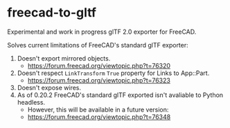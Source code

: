 # freecad-to-gltf

Experimental and work in progress glTF 2.0 exporter for FreeCAD.

Solves current limitations of FreeCAD's standard glTF exporter:
1. Doesn't export mirrored objects.
    * https://forum.freecad.org/viewtopic.php?t=76320
2. Doesn't respect `LinkTransform` `True` property for Links to App::Part.
    * https://forum.freecad.org/viewtopic.php?t=76323
3. Doesn't expose wires.
4. As of 0.20.2 FreeCAD's standard glTF exported isn't avaliable to Python headless.
    * However, this will be available in a future version:
    * https://forum.freecad.org/viewtopic.php?t=76348
